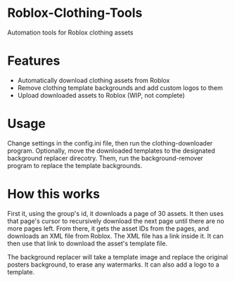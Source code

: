# Roblox-Clothing-Tools
Automation tools for Roblox clothing assets

# Features
* Automatically download clothing assets from Roblox
* Remove clothing template backgrounds and add custom logos to them
* Upload downloaded assets to Roblox (WIP, not complete)

# Usage
Change settings in the config.ini file, then run the clothing-downloader program.
Optionally, move the downloaded templates to the designated background replacer direcotry. 
Them, run the background-remover program to replace the template backgrounds.

# How this works
First it, using the group's id, it downloads a page of 30 assets. 
It then uses that page's cursor to recursively download the next page until there are no more pages left. 
From there, it gets the asset IDs from the pages, and downloads an XML file from Roblox. The XML file has a link inside it.
It can then use that link to download the asset's template file.

The background replacer will take a template image and replace the original posters background, to erase any watermarks. It can also add a logo to a template.
